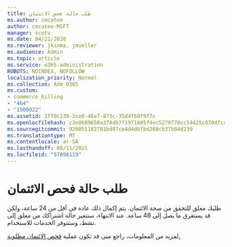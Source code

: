 ```yaml
---
title: طلب حالة فحص الائتمان
ms.author: cmcatee
author: cmcatee-MSFT
manager: scotv
ms.date: 04/21/2020
ms.reviewer: jkinma, jmueller
ms.audience: Admin
ms.topic: article
ms.service: o365-administration
ROBOTS: NOINDEX, NOFOLLOW
localization_priority: Normal
ms.collection: Adm_O365
ms.custom:
- commerce_billing
- "464"
- "1500022"
ms.assetid: 1ff0c139-3ce0-46e7-873c-35d4f60f9f7c
ms.openlocfilehash: c3e8689650a374db7f1971605f4ec5279778cc54425c070dfca398291aa5b375
ms.sourcegitcommit: 920051182781bd97ce4d4d6fbd268cb37b84d239
ms.translationtype: MT
ms.contentlocale: ar-SA
ms.lasthandoff: 08/11/2021
ms.locfileid: "57898119"
---
```

# <a name="credit-check-status-request"></a>طلب حالة فحص الائتمان

طلبك معلق للتحقق من صحة الائتمان. يتم إكمال ذلك عادة في أقل من 24 ساعة، ولكن قد يستغرق ما يصل إلى 48 ساعة. عند الانتهاء، ستتغير حالة اشتراكك من معلق إلى نشط، وستتوفر الخدمات للاستخدام.

لمزيد من المعلومات، راجع متى قد تكون عملية [فحص الائتمان مطلوبة.](https://docs.microsoft.com/microsoft-365/commerce/billing-and-payments/pay-for-your-subscription#pay-by-invoice-check-or-eft)
